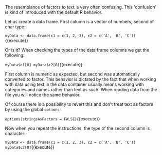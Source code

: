 The resemblance of factors to text is very often confusing.
This 'confusion' is kind of introduced with the default R behavior.

Let us create a data frame. First column is a vector of numbers, second of char type:

`myData <- data.frame(c1 = c(1, 2, 3), c2 = c('A', 'B', 'C'))`{{execute}}

Or is it? When checking the types of the data frame columns we get the following:

`myData$c1[0]
myData$c2[0]`{{execute}}

First column is numeric as expected, but second was automatically converted to factor. This behavior is dictated by the fact that when working with data using text in the data container usually means working with categories and names rather than text as such. When reading data from the file you will notice the same behavior.

Of course there is a possibility to revert this and don't treat text as factors by using the global `options`:

`options(stringsAsFactors = FALSE)`{{execute}}

Now when you repeat the instructions, the type of the second column is character:

`myData <- data.frame(c1 = c(1, 2, 3), c2 = c('A', 'B', 'C'))
myData$c2[0]`{{execute}}
